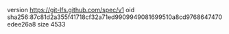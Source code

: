 version https://git-lfs.github.com/spec/v1
oid sha256:87c81d2a355f41718cf32a71ed9909949081699510a8cd9768647470edee26a8
size 4533
